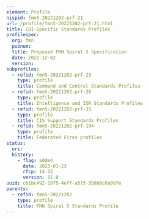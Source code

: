 ```yaml
---
element: Profile
nispid: fmn5-20221202-prf-21
url: /profile/fmn5-20221202-prf-21.html
title: COI-Specific Standards Profiles
profilespec:
  org: fmn
  pubnum: 
  title: Proposed FMN Spiral 5 Specification
  date: 2022-12-02
  version: 
subprofiles:
  - refid: fmn5-20221202-prf-23
    type: profile
    title: Command and Control Standards Profiles
  - refid: fmn5-20221202-prf-29
    type: profile
    title: Intelligence and ISR Standards Profiles
  - refid: fmn5-20221202-prf-33
    type: profile
    title: CIS Support Standards Profiles
  - refid: fmn5-20221202-prf-194
    type: profile
    title: Federated Fires profiles
status:
  uri: 
  history: 
    - flag: added
      date: 2023-01-23
      rfcp: 14-32
      version: 15.0
uuid: c61bc492-1975-4eff-a575-35888c0a997e
parents:
  - refid: fmn5-20221202
    type: profile
    title: FMN Spiral 5 Standards Profile
---
```

